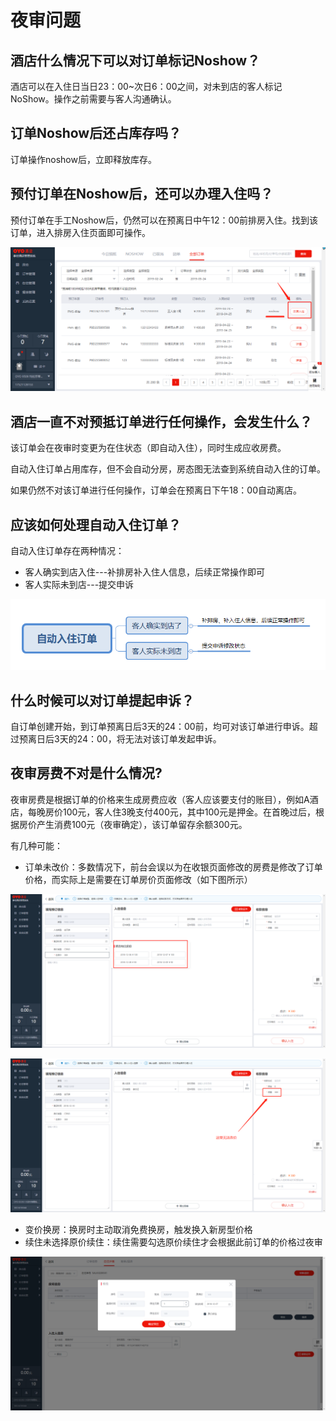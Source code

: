 # 夜审问题

## 酒店什么情况下可以对订单标记Noshow？

酒店可以在入住日当日23：00~次日6：00之间，对未到店的客人标记NoShow。操作之前需要与客人沟通确认。

## 订单Noshow后还占库存吗？

订单操作noshow后，立即释放库存。

## 预付订单在Noshow后，还可以办理入住吗？

预付订单在手工Noshow后，仍然可以在预离日中午12：00前排房入住。找到该订单，进入排房入住页面即可操作。

![](../.gitbook/assets/image%20%28443%29.png)

## 酒店一直不对预抵订单进行任何操作，会发生什么？

该订单会在夜审时变更为在住状态（即自动入住），同时生成应收房费。

自动入住订单占用库存，但不会自动分房，房态图无法查到系统自动入住的订单。

如果仍然不对该订单进行任何操作，订单会在预离日下午18：00自动离店。

## 应该如何处理自动入住订单？

自动入住订单存在两种情况：

* 客人确实到店入住---补排房补入住人信息，后续正常操作即可
* 客人实际未到店---提交申诉

![](../.gitbook/assets/image%20%28558%29.png)

## 什么时候可以对订单提起申诉？

自订单创建开始，到订单预离日后3天的24：00前，均可对该订单进行申诉。超过预离日后3天的24：00，将无法对该订单发起申诉。

## 夜审房费不对是什么情况?

夜审房费是根据订单的价格来生成房费应收（客人应该要支付的账目），例如A酒店，每晚房价100元，客人住3晚支付400元，其中100元是押金。在首晚过后，根据房价产生消费100元（夜审确定），该订单留存余额300元。

有几种可能：

* 订单未改价：多数情况下，前台会误以为在收银页面修改的房费是修改了订单价格，而实际上是需要在订单房价页面修改（如下图所示）

![&#x5DE6;&#x4FA7;&#x9884;&#x5B9A;&#x4FE1;&#x606F;&#x70B9;&#x51FB;&#x603B;&#x623F;&#x4EF7;&#x4FEE;&#x6539;&#x8BA2;&#x5355;&#x4EF7;&#x683C;](../.gitbook/assets/image%20%28877%29.png)

![&#x6536;&#x94F6;&#x5E76;&#x975E;&#x6539;&#x4EF7;](../.gitbook/assets/image%20%28437%29.png)

* 变价换房：换房时主动取消免费换房，触发换入新房型价格
* 续住未选择原价续住：续住需要勾选原价续住才会根据此前订单的价格过夜审

![&#x4E3B;&#x52A8;&#x53D6;&#x6D88;&#x539F;&#x4EF7;&#x7EED;&#x4F4F;&#x5BFC;&#x81F4;&#x4EF7;&#x683C;&#x53D8;&#x66F4;](../.gitbook/assets/image%20%28464%29.png)

